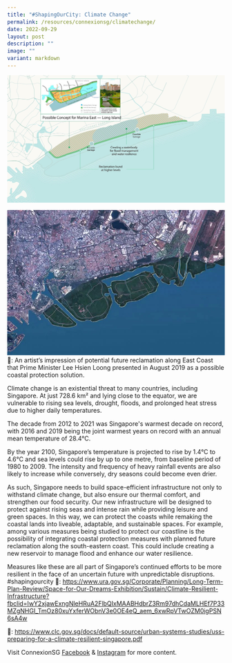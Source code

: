 ```yaml
---
title: "#ShapingOurCity: Climate Change"
permalink: /resources/connexionsg/climatechange/
date: 2022-09-29
layout: post
description: ""
image: ""
variant: markdown
---
```

![](/images/connexionsg/2022/climate%201.jpg)

![](/images/connexionsg/2022/climate%202.jpg)
📸: An artist’s impression of potential future reclamation along East Coast that Prime Minister Lee Hsien Loong presented in August 2019 as a possible coastal protection solution.

Climate change is an existential threat to many countries, including Singapore. At just 728.6 km² and lying close to the equator, we are vulnerable to rising sea levels, drought, floods, and prolonged heat stress due to higher daily temperatures.

The decade from 2012 to 2021 was Singapore's warmest decade on record, with 2016 and 2019 being the joint warmest years on record with an annual mean temperature of 28.4°C.

By the year 2100, Singapore’s temperature is projected to rise by 1.4°C to 4.6°C and sea levels could rise by up to one metre, from baseline period of 1980 to 2009. The intensity and frequency of heavy rainfall events are also likely to increase while conversely, dry seasons could become even drier.

As such, Singapore needs to build space-efficient infrastructure not only to withstand climate change, but also ensure our thermal comfort, and strengthen our food security. Our new infrastructure will be designed to protect against rising seas and intense rain while providing leisure and green spaces. In this way, we can protect the coasts while remaking the coastal lands into liveable, adaptable, and sustainable spaces.
For example, among various measures being studied to protect our coastline is the possibility of integrating coastal protection measures with planned future reclamation along the south-eastern coast. This could include creating a new reservoir to manage flood and enhance our water resilience.

Measures like these are all part of Singapore’s continued efforts to be more resilient in the face of an uncertain future with unpredictable disruptions. #shapingourcity 
🔗: https://www.ura.gov.sg/Corporate/Planning/Long-Term-Plan-Review/Space-for-Our-Dreams-Exhibition/Sustain/Climate-Resilient-Infrastructure?fbclid=IwY2xjawExngNleHRuA2FlbQIxMAABHdbrZ3Rm97dhCdaMLHEf7P33MZgNHGI_TmOz80xuYxferWObnV3e0OE4eQ_aem_6xwRpVTwOZM0igPSN6sA4w

🔗: https://www.clc.gov.sg/docs/default-source/urban-systems-studies/uss-preparing-for-a-climate-resilient-singapore.pdf

Visit ConnexionSG [Facebook](https://www.facebook.com/ConnexionSG) & [Instagram](https://www.instagram.com/connexionsg/) for more content.